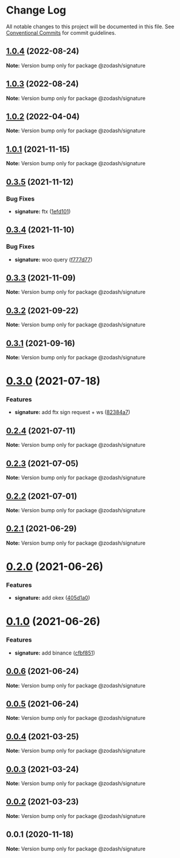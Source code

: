 # Change Log

All notable changes to this project will be documented in this file.
See [Conventional Commits](https://conventionalcommits.org) for commit guidelines.

## [1.0.4](https://github.com/zcorky/zodash/compare/@zodash/signature@1.0.3...@zodash/signature@1.0.4) (2022-08-24)

**Note:** Version bump only for package @zodash/signature





## [1.0.3](https://github.com/zcorky/zodash/compare/@zodash/signature@1.0.2...@zodash/signature@1.0.3) (2022-08-24)

**Note:** Version bump only for package @zodash/signature





## [1.0.2](https://github.com/zcorky/zodash/compare/@zodash/signature@1.0.1...@zodash/signature@1.0.2) (2022-04-04)

**Note:** Version bump only for package @zodash/signature





## [1.0.1](https://github.com/zcorky/zodash/compare/@zodash/signature@0.3.5...@zodash/signature@1.0.1) (2021-11-15)

**Note:** Version bump only for package @zodash/signature





## [0.3.5](https://github.com/zcorky/zodash/compare/@zodash/signature@0.3.4...@zodash/signature@0.3.5) (2021-11-12)


### Bug Fixes

* **signature:** ftx ([1efd101](https://github.com/zcorky/zodash/commit/1efd1015797f0d07c3dcb4f842cb05c7d29b3bc4))





## [0.3.4](https://github.com/zcorky/zodash/compare/@zodash/signature@0.3.3...@zodash/signature@0.3.4) (2021-11-10)


### Bug Fixes

* **signature:** woo query ([f777d77](https://github.com/zcorky/zodash/commit/f777d77f3b8dd270ece313fbecef1d760ee42a72))





## [0.3.3](https://github.com/zcorky/zodash/compare/@zodash/signature@0.3.2...@zodash/signature@0.3.3) (2021-11-09)

**Note:** Version bump only for package @zodash/signature





## [0.3.2](https://github.com/zcorky/zodash/compare/@zodash/signature@0.3.1...@zodash/signature@0.3.2) (2021-09-22)

**Note:** Version bump only for package @zodash/signature





## [0.3.1](https://github.com/zcorky/zodash/compare/@zodash/signature@0.3.0...@zodash/signature@0.3.1) (2021-09-16)

**Note:** Version bump only for package @zodash/signature





# [0.3.0](https://github.com/zcorky/zodash/compare/@zodash/signature@0.2.4...@zodash/signature@0.3.0) (2021-07-18)


### Features

* **signature:** add ftx sign request + ws ([82384a7](https://github.com/zcorky/zodash/commit/82384a7670025e1a80604158e6d0ed99b0d3cabe))





## [0.2.4](https://github.com/zcorky/zodash/compare/@zodash/signature@0.2.3...@zodash/signature@0.2.4) (2021-07-11)

**Note:** Version bump only for package @zodash/signature





## [0.2.3](https://github.com/zcorky/zodash/compare/@zodash/signature@0.2.2...@zodash/signature@0.2.3) (2021-07-05)

**Note:** Version bump only for package @zodash/signature





## [0.2.2](https://github.com/zcorky/zodash/compare/@zodash/signature@0.2.1...@zodash/signature@0.2.2) (2021-07-01)

**Note:** Version bump only for package @zodash/signature





## [0.2.1](https://github.com/zcorky/zodash/compare/@zodash/signature@0.2.0...@zodash/signature@0.2.1) (2021-06-29)

**Note:** Version bump only for package @zodash/signature





# [0.2.0](https://github.com/zcorky/zodash/compare/@zodash/signature@0.1.0...@zodash/signature@0.2.0) (2021-06-26)


### Features

* **signature:** add okex ([405d1a0](https://github.com/zcorky/zodash/commit/405d1a0aeee8e412a6ba25a992da3d8d674d626f))





# [0.1.0](https://github.com/zcorky/zodash/compare/@zodash/signature@0.0.6...@zodash/signature@0.1.0) (2021-06-26)


### Features

* **signature:** add binance ([cfbf851](https://github.com/zcorky/zodash/commit/cfbf85132cf62fe5ef4a3dec676f04bbb7025d52))





## [0.0.6](https://github.com/zcorky/zodash/compare/@zodash/signature@0.0.5...@zodash/signature@0.0.6) (2021-06-24)

**Note:** Version bump only for package @zodash/signature





## [0.0.5](https://github.com/zcorky/zodash/compare/@zodash/signature@0.0.4...@zodash/signature@0.0.5) (2021-06-24)

**Note:** Version bump only for package @zodash/signature





## [0.0.4](https://github.com/zcorky/zodash/compare/@zodash/signature@0.0.3...@zodash/signature@0.0.4) (2021-03-25)

**Note:** Version bump only for package @zodash/signature





## [0.0.3](https://github.com/zcorky/zodash/compare/@zodash/signature@0.0.2...@zodash/signature@0.0.3) (2021-03-24)

**Note:** Version bump only for package @zodash/signature





## [0.0.2](https://github.com/zcorky/zodash/compare/@zodash/signature@0.0.1...@zodash/signature@0.0.2) (2021-03-23)

**Note:** Version bump only for package @zodash/signature





## 0.0.1 (2020-11-18)

**Note:** Version bump only for package @zodash/signature
